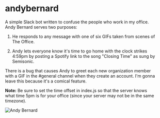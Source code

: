 # andybernard
A simple Slack bot written to confuse the people who work in my office. Andy Bernard serves two purposes:

1) He responds to any message with one of six GIFs taken from scenes of The Office.

2) Andy lets everyone know it's time to go home with the clock strikes 4:59pm by posting a Spotify link to the song "Closing Time" as sung by Semisonic.

There is a bug that causes Andy to greet each new organization member with a GIF in the #general channel when they create an account. I'm gonna leave this because it's a comical feature.

**Note:** Be sure to set the time offset in index.js so that the server knows what time 5pm is for your office (since your server may not be in the same timezone).

![Andy Bernard](http://www.jessemillar.com/andybernard/images/andy.png)
